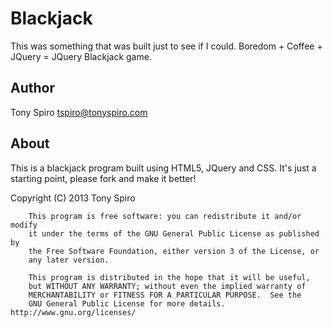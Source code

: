 Blackjack
=============

This was something that was built just to see if I could.  Boredom + Coffee + JQuery = JQuery Blackjack game.

Author
------
Tony Spiro
tspiro@tonyspiro.com

About
------
This is a blackjack program built using HTML5, JQuery and CSS.  It's just a starting point, please fork and make it better!

Copyright (C) 2013  Tony Spiro

    	This program is free software: you can redistribute it and/or modify
    	it under the terms of the GNU General Public License as published by
    	the Free Software Foundation, either version 3 of the License, or
    	any later version.

    	This program is distributed in the hope that it will be useful,
    	but WITHOUT ANY WARRANTY; without even the implied warranty of
    	MERCHANTABILITY or FITNESS FOR A PARTICULAR PURPOSE.  See the
    	GNU General Public License for more details. http://www.gnu.org/licenses/

